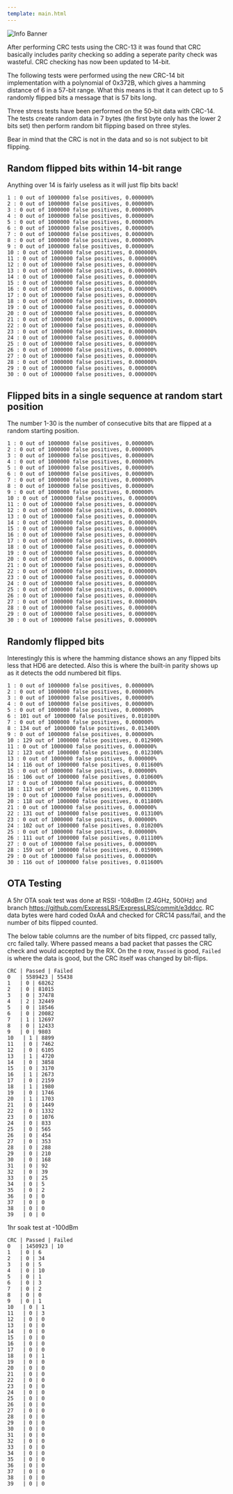 ```yaml
---
template: main.html
---
```


![Info Banner](https://github.com/ExpressLRS/ExpressLRS-Hardware/blob/master/img/information.png?raw=true)

After performing CRC tests using the CRC-13 it was found that CRC basically includes parity checking so adding a seperate parity check was wasteful. CRC checking has now been updated to 14-bit.

The following tests were performed using the new CRC-14 bit implementation with a polynomial of 0x372B, which gives a hamming distance of 6 in a 57-bit range. What this means is that it can detect up to 5 randomly flipped bits a message that is 57 bits long.

Three stress tests have been performed on the 50-bit data with CRC-14. The tests create random data in 7 bytes (the first byte only has the lower 2 bits set) then perform random bit flipping based on three styles.

Bear in mind that the CRC is not in the data and so is not subject to bit flipping.

## Random flipped bits within 14-bit range
Anything over 14 is fairly useless as it will just flip bits back!
```
1 : 0 out of 1000000 false positives, 0.000000%
2 : 0 out of 1000000 false positives, 0.000000%
3 : 0 out of 1000000 false positives, 0.000000%
4 : 0 out of 1000000 false positives, 0.000000%
5 : 0 out of 1000000 false positives, 0.000000%
6 : 0 out of 1000000 false positives, 0.000000%
7 : 0 out of 1000000 false positives, 0.000000%
8 : 0 out of 1000000 false positives, 0.000000%
9 : 0 out of 1000000 false positives, 0.000000%
10 : 0 out of 1000000 false positives, 0.000000%
11 : 0 out of 1000000 false positives, 0.000000%
12 : 0 out of 1000000 false positives, 0.000000%
13 : 0 out of 1000000 false positives, 0.000000%
14 : 0 out of 1000000 false positives, 0.000000%
15 : 0 out of 1000000 false positives, 0.000000%
16 : 0 out of 1000000 false positives, 0.000000%
17 : 0 out of 1000000 false positives, 0.000000%
18 : 0 out of 1000000 false positives, 0.000000%
19 : 0 out of 1000000 false positives, 0.000000%
20 : 0 out of 1000000 false positives, 0.000000%
21 : 0 out of 1000000 false positives, 0.000000%
22 : 0 out of 1000000 false positives, 0.000000%
23 : 0 out of 1000000 false positives, 0.000000%
24 : 0 out of 1000000 false positives, 0.000000%
25 : 0 out of 1000000 false positives, 0.000000%
26 : 0 out of 1000000 false positives, 0.000000%
27 : 0 out of 1000000 false positives, 0.000000%
28 : 0 out of 1000000 false positives, 0.000000%
29 : 0 out of 1000000 false positives, 0.000000%
30 : 0 out of 1000000 false positives, 0.000000%
```
## Flipped bits in a single sequence at random start position
The number 1-30 is the number of consecutive bits that are flipped at a random starting position.
```
1 : 0 out of 1000000 false positives, 0.000000%
2 : 0 out of 1000000 false positives, 0.000000%
3 : 0 out of 1000000 false positives, 0.000000%
4 : 0 out of 1000000 false positives, 0.000000%
5 : 0 out of 1000000 false positives, 0.000000%
6 : 0 out of 1000000 false positives, 0.000000%
7 : 0 out of 1000000 false positives, 0.000000%
8 : 0 out of 1000000 false positives, 0.000000%
9 : 0 out of 1000000 false positives, 0.000000%
10 : 0 out of 1000000 false positives, 0.000000%
11 : 0 out of 1000000 false positives, 0.000000%
12 : 0 out of 1000000 false positives, 0.000000%
13 : 0 out of 1000000 false positives, 0.000000%
14 : 0 out of 1000000 false positives, 0.000000%
15 : 0 out of 1000000 false positives, 0.000000%
16 : 0 out of 1000000 false positives, 0.000000%
17 : 0 out of 1000000 false positives, 0.000000%
18 : 0 out of 1000000 false positives, 0.000000%
19 : 0 out of 1000000 false positives, 0.000000%
20 : 0 out of 1000000 false positives, 0.000000%
21 : 0 out of 1000000 false positives, 0.000000%
22 : 0 out of 1000000 false positives, 0.000000%
23 : 0 out of 1000000 false positives, 0.000000%
24 : 0 out of 1000000 false positives, 0.000000%
25 : 0 out of 1000000 false positives, 0.000000%
26 : 0 out of 1000000 false positives, 0.000000%
27 : 0 out of 1000000 false positives, 0.000000%
28 : 0 out of 1000000 false positives, 0.000000%
29 : 0 out of 1000000 false positives, 0.000000%
30 : 0 out of 1000000 false positives, 0.000000%
```
## Randomly flipped bits
Interestingly this is where the hamming distance shows an any flipped bits less that HD6 are detected.
Also this is where the built-in parity shows up as it detects the odd numbered bit flips.
```
1 : 0 out of 1000000 false positives, 0.000000%
2 : 0 out of 1000000 false positives, 0.000000%
3 : 0 out of 1000000 false positives, 0.000000%
4 : 0 out of 1000000 false positives, 0.000000%
5 : 0 out of 1000000 false positives, 0.000000%
6 : 101 out of 1000000 false positives, 0.010100%
7 : 0 out of 1000000 false positives, 0.000000%
8 : 134 out of 1000000 false positives, 0.013400%
9 : 0 out of 1000000 false positives, 0.000000%
10 : 129 out of 1000000 false positives, 0.012900%
11 : 0 out of 1000000 false positives, 0.000000%
12 : 123 out of 1000000 false positives, 0.012300%
13 : 0 out of 1000000 false positives, 0.000000%
14 : 116 out of 1000000 false positives, 0.011600%
15 : 0 out of 1000000 false positives, 0.000000%
16 : 106 out of 1000000 false positives, 0.010600%
17 : 0 out of 1000000 false positives, 0.000000%
18 : 113 out of 1000000 false positives, 0.011300%
19 : 0 out of 1000000 false positives, 0.000000%
20 : 118 out of 1000000 false positives, 0.011800%
21 : 0 out of 1000000 false positives, 0.000000%
22 : 131 out of 1000000 false positives, 0.013100%
23 : 0 out of 1000000 false positives, 0.000000%
24 : 102 out of 1000000 false positives, 0.010200%
25 : 0 out of 1000000 false positives, 0.000000%
26 : 111 out of 1000000 false positives, 0.011100%
27 : 0 out of 1000000 false positives, 0.000000%
28 : 159 out of 1000000 false positives, 0.015900%
29 : 0 out of 1000000 false positives, 0.000000%
30 : 116 out of 1000000 false positives, 0.011600%
```

## OTA Testing
A 5hr OTA soak test was done at RSSI -108dBm (2.4GHz, 500Hz) and branch https://github.com/ExpressLRS/ExpressLRS/commit/e3ddcc.  RC data bytes were hard coded 0xAA and checked for CRC14 pass/fail, and the number of bits flipped counted.

The below table columns are the number of bits flipped, crc passed tally, crc failed tally. Where passed means a bad packet that passes the CRC check and would accepted by the RX. On the `0` row, `Passed` is good, `Failed` is where the data is good, but the CRC itself was changed by bit-flips.
```
CRC | Passed | Failed
0   | 5589423 | 55438
1   | 0 | 68262
2   | 0 | 81015
3   | 0 | 37478
4   | 2 | 32449
5   | 0 | 18546
6   | 0 | 20082
7   | 1 | 12697
8   | 0 | 12433
9   | 0 | 9803
10   | 1 | 8899
11   | 0 | 7462
12   | 0 | 6105
13   | 1 | 4720
14   | 0 | 3858
15   | 0 | 3170
16   | 1 | 2673
17   | 0 | 2159
18   | 1 | 1980
19   | 0 | 1746
20   | 1 | 1703
21   | 0 | 1449
22   | 0 | 1332
23   | 0 | 1076
24   | 0 | 833
25   | 0 | 565
26   | 0 | 454
27   | 0 | 353
28   | 0 | 288
29   | 0 | 210
30   | 0 | 168
31   | 0 | 92
32   | 0 | 39
33   | 0 | 25
34   | 0 | 5
35   | 0 | 2
36   | 0 | 0
37   | 0 | 0
38   | 0 | 0
39   | 0 | 0
```

1hr soak test at -100dBm
```
CRC | Passed | Failed
0   | 1450923 | 10
1   | 0 | 6
2   | 0 | 34
3   | 0 | 5
4   | 0 | 10
5   | 0 | 1
6   | 0 | 3
7   | 0 | 2
8   | 0 | 0
9   | 0 | 1
10   | 0 | 1
11   | 0 | 3
12   | 0 | 0
13   | 0 | 0
14   | 0 | 0
15   | 0 | 0
16   | 0 | 0
17   | 0 | 0
18   | 0 | 1
19   | 0 | 0
20   | 0 | 0
21   | 0 | 0
22   | 0 | 0
23   | 0 | 0
24   | 0 | 0
25   | 0 | 0
26   | 0 | 0
27   | 0 | 0
28   | 0 | 0
29   | 0 | 0
30   | 0 | 0
31   | 0 | 0
32   | 0 | 0
33   | 0 | 0
34   | 0 | 0
35   | 0 | 0
36   | 0 | 0
37   | 0 | 0
38   | 0 | 0
39   | 0 | 0
```
